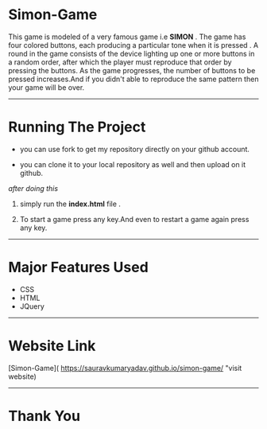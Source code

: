 # Simon-Game

This game is modeled of a very famous game i.e __SIMON__ . The game has four colored buttons, each producing a particular tone when it is pressed . A round in the game consists of the device lighting up one or more buttons in a random order, after which the player must reproduce that order by pressing the buttons. As the game progresses, the number of buttons to be pressed increases.And if you didn't able to reproduce the same pattern then your game will be over.

---

# Running The Project

* you can use fork to get my repository directly on your github account.

* you can clone it to your local repository as well and then upload on it github.

*after doing this*

1. simply run the **index.html** file .

2. To start a game press any key.And even to restart a game again press any key.


---

# Major Features Used

* CSS
* HTML
* JQuery


---

# Website Link

[Simon-Game]( https://sauravkumaryadav.github.io/simon-game/ "visit website)

---

# Thank You

